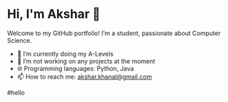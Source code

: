 # Hi, I'm Akshar 👋

Welcome to my GitHub portfolio! I'm a student, passionate about Computer Science.

- 🌱 I’m currently doing my A-Levels 
- 🔭 I’m not working on any projects at the moment
- 🌐 Programming languages: Python, Java
- 📫 How to reach me: akshar.khanal@gmail.com

#hello 
